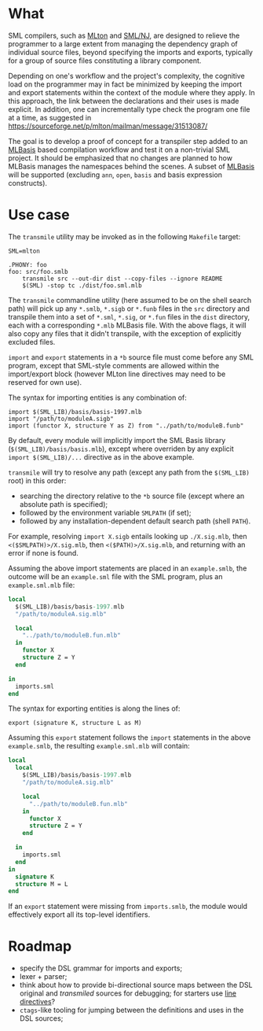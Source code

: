 # What

SML compilers, such as [MLton](http://mlton.org/MLBasis) and
[SML/NJ](http://www.smlnj.org/doc/CM/new.pdf), are designed to
relieve the programmer to a large extent from managing the dependency
graph of individual source files, beyond specifying the imports and
exports, typically for a group of source files constituting a library
component.

Depending on one's workflow and the project's complexity,
the cognitive load on the programmer may in fact be minimized by
keeping the import and export statements within the context of
the module where they apply. In this approach, the link between the
declarations and their uses is made explicit. In addition, one can
incrementally type check the program one file at a time,
as suggested in https://sourceforge.net/p/mlton/mailman/message/31513087/

The goal is to develop a proof of concept for a transpiler step added to
an [MLBasis](http://mlton.org/MLBasis) based compilation workflow and test 
it on a non-trivial SML project. It should be emphasized
that no changes are planned to how MLBasis manages the namespaces
behind the scenes. A subset of 
[MLBasis](http://mlton.org/MLBasisSyntaxAndSemantics)
will be supported (excluding `ann`, `open`, `basis` and basis expression
constructs).


# Use case

The `transmile` utility may be invoked as in the following
`Makefile` target:
```shell
SML=mlton

.PHONY: foo
foo: src/foo.smlb
	transmile src --out-dir dist --copy-files --ignore README
	$(SML) -stop tc ./dist/foo.sml.mlb
```

The `transmile` commandline utility (here assumed to be on the shell
search path) will pick up any `*.smlb`,
`*.sigb` or `*.funb` files in the `src` directory and transpile them into a 
set of `*.sml`, `*.sig`, or `*.fun` files in the `dist` directory, each
with a corresponding `*.mlb` MLBasis file.
With the above flags, it will also copy any files that it
didn't transpile, with the exception of explicitly excluded files.

`import` and `export` statements in a `*b` source file must come before any
SML program, except that SML-style comments are allowed within the
import/export block (however MLton line directives may need to be
reserved for own use).

The syntax for importing entities is any combination of:
```
import $(SML_LIB)/basis/basis-1997.mlb
import "/path/to/moduleA.sigb"
import (functor X, structure Y as Z) from "../path/to/moduleB.funb"
```

By default, every module will implicitly import the SML Basis library
(`$(SML_LIB)/basis/basis.mlb`), except where overriden by any explicit
`import $(SML_LIB)/...` directive as in the above example.

`transmile` will try to resolve any path (except any path from the
`$(SML_LIB)` root) in this order:
* searching the directory relative to the `*b` source file (except
    where an absolute path is specified);
* followed by the environment variable `SMLPATH` (if set);
* followed by any installation-dependent default search path (shell `PATH`).

For example, resolving `import X.sigb` entails looking up `./X.sig.mlb`,
then `<($SMLPATH)>/X.sig.mlb`, then `<($PATH)>/X.sig.mlb`, and returning with
an error if none is found.

Assuming the above import statements are placed in an `example.smlb`, the
outcome will be an `example.sml` file with the SML program, plus
an `example.sml.mlb` file:

```sml
local
  $(SML_LIB)/basis/basis-1997.mlb
  "/path/to/moduleA.sig.mlb"

  local
    "../path/to/moduleB.fun.mlb"
  in
    functor X
    structure Z = Y
  end

in
  imports.sml
end
```

The syntax for exporting entities is along the lines of:
```
export (signature K, structure L as M)
```

Assuming this `export` statement follows the `import` statements in the
above `example.smlb`, the resulting `example.sml.mlb`
will contain:

```sml
local 
  local
    $(SML_LIB)/basis/basis-1997.mlb
    "/path/to/moduleA.sig.mlb"

    local
      "../path/to/moduleB.fun.mlb"
    in
      functor X
      structure Z = Y
    end

  in
    imports.sml
  end
in
  signature K
  structure M = L
end
```

If an `export` statement were missing from `imports.smlb`, the module 
would effectively export all its top-level identifiers.


# Roadmap

- specify the DSL grammar for imports and exports;
- lexer + parser;
- think about how to provide bi-directional source maps between the DSL 
    original and _transmiled_ sources for debugging; 
    for starters use [line directives](http://mlton.org/LineDirective)?
- `ctags`-like tooling for jumping between the definitions and uses in
    the DSL sources;
